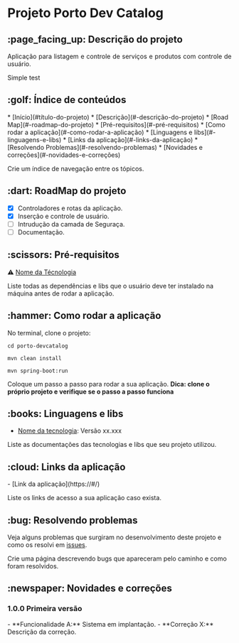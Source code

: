 <h1> Projeto Porto Dev Catalog </h1>


<h2> :page_facing_up: Descrição do projeto </h2>
<p align="justify">
  Aplicação para listagem e controle de serviços e produtos com controle de usuário.
</p>
Simple test


<h2> :golf: Índice de conteúdos </h2>
   * [Início](#título-do-projeto)
   * [Descrição](#-descrição-do-projeto)
   * [Road Map](#-roadmap-do-projeto)
   * [Pré-requisitos](#-pré-requisitos)
   * [Como rodar a aplicação](#-como-rodar-a-aplicação)
   * [Linguagens e libs](#-linguagens-e-libs)
   * [Links da aplicação](#-links-da-aplicação)
   * [Resolvendo Problemas](#-resolvendo-problemas)
   * [Novidades e correções](#-novidades-e-correções)


<!--* [Exemplo de criação de tópico](#-nome-do-topico-criado)-->
Crie um índice de navegação entre os tópicos.

<h2> :dart: RoadMap do projeto</h2>

- [X] Controladores e rotas da aplicação.
- [X] Inserção e controle de usuário.
- [ ] Intrudução da camada de Seguraça.
- [ ] Documentação.

<!--[ ] Exemplo: Objetivo que ainda não foi completado.-->


<h2> :scissors: Pré-requisitos</h2>

:warning: [Nome da Técnologia ](https://#link/)


<!--:warning: [Exemplo de tópico ](https://#link/)-->

Liste todas as dependências e libs que o usuário deve ter instalado na máquina antes de rodar a aplicação.


<h2> :hammer: Como rodar a aplicação </h2>

No terminal, clone o projeto:
```
cd porto-devcatalog
```
```
mvn clean install
```
```
mvn spring-boot:run
```


<!--```-->
<!-- exemplo de código bash-->
<!--```-->

Coloque um passo a passo para rodar a sua aplicação.
**Dica: clone o próprio projeto e verifique se o passo a passo funciona**

<h2> :books: Linguagens e libs</h2>

- [Nome da tecnologia](https://exemplo.org/): Versão xx.xxx



<!--- [Exemplo](https:/exemplo.org/): versão xx.xxx -->

Liste as documentações das tecnologias e libs que seu projeto utilizou.

<h2> :cloud: Links da aplicação</h2>
- [Link da aplicação](https://#/)

Liste os links de acesso a sua aplicação caso exista.

<h2> :bug: Resolvendo problemas</h2>

Veja alguns problemas que surgiram no desenvolvimento deste projeto e como os resolvi em [issues](https://#).

Crie uma página descrevendo bugs que apareceram pelo caminho e como foram resolvidos.

<h2> :newspaper: Novidades e correções</h2>

<h3> 1.0.0 Primeira versão</h3>
- **Funcionalidade A:** Sistema em implantação.
- **Correção X:** Descrição da correção.